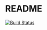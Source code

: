 # README

[![Build Status](https://travis-ci.org/tyronepost/depot.svg?branch=master)](https://travis-ci.org/tyronepost/depot)
